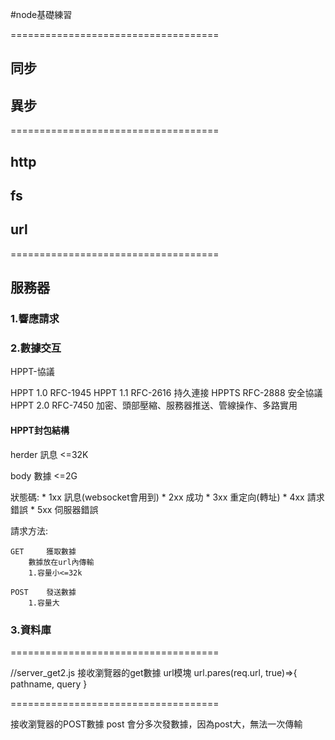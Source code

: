 #node基礎練習


====================================

## 同步
## 異步

====================================

## http
## fs
## url

====================================

## 服務器

### 1.響應請求

### 2.數據交互
HPPT-協議

HPPT 1.0 RFC-1945
HPPT 1.1 RFC-2616	持久連接
HPPTS	 RFC-2888	安全協議
HPPT 2.0 RFC-7450	加密、頭部壓縮、服務器推送、管線操作、多路實用

#### HPPT封包結構

herder
	訊息
	<=32K

body
	數據
	<=2G

狀態碼:
	* 1xx 訊息(websocket會用到)
	* 2xx 成功
	* 3xx 重定向(轉址)
	* 4xx 請求錯誤
	* 5xx 伺服器錯誤

請求方法:

	GET		獲取數據
		數據放在url內傳輸
		1.容量小<=32k

	POST	發送數據
		1.容量大

### 3.資料庫



====================================

//server_get2.js
接收瀏覽器的get數據
url模塊
url.pares(req.url, true)=>{
	pathname, query
}

====================================

接收瀏覽器的POST數據
post 會分多次發數據，因為post大，無法一次傳輸
